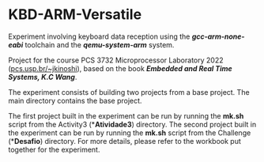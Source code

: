 # KBD-ARM-Versatile
Experiment involving keyboard data reception using the ***gcc-arm-none-eabi*** toolchain and the ***qemu-system-arm*** system.

Project for the course PCS 3732 Microprocessor Laboratory 2022 ([pcs.usp.br/~jkinoshi](https://www2.pcs.usp.br/~jkinoshi/2022/labmicro-22.html)), based on the book ***Embedded and Real Time Systems, K.C Wang***.

The experiment consists of building two projects from a base project. The main directory contains the base project.

The first project built in the experiment can be run by running the **mk.sh** script from the Activity3 (***Atividade3**) directory. The second project built in the experiment can be run by running the **mk.sh** script from the Challenge (***Desafio**) directory. For more details, please refer to the workbook put together for the experiment.

